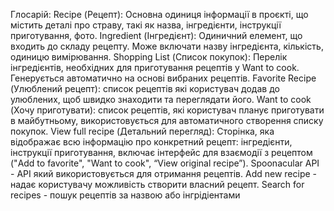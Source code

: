 Глосарій:
Recipe (Рецепт): Основна одиниця інформації в проєкті, що містить деталі про страву, такі як назва, інгредієнти, інструкції приготування, фото.
Ingredient (Інгредієнт): Одиничний елемент, що входить до складу рецепту. Може включати назву інгредієнта, кількість, одиницю вимірювання.
Shopping List (Список покупок): Перелік інгредієнтів, необхідних для приготування рецептів у Want to cook. Генерується автоматично на основі вибраних рецептів.
Favorite Recipe (Улюблений рецепт): список рецептів які користувач додав до улюблених, щоб швидко знаходити та переглядати його.
Want to cook (Хочу приготувати): список рецептів, які користувач планує приготувати в майбутньому, використовується для автоматичного створення списку покупок.
View full recipe (Детальний перегляд): Сторінка, яка відображає всю інформацію про конкретний рецепт: інгредієнти, інструкції приготування, включає інтерфейс для взаємодії з рецептом ("Add to favorite", "Want to cook", “View original recipe”).
Spoonacular API - API який використовується для отримання рецептів.
Add new recipe - надає користувачу можливість створити власний рецепт.
Search for recipes - пошук рецептів за назвою або інгрідіентами
